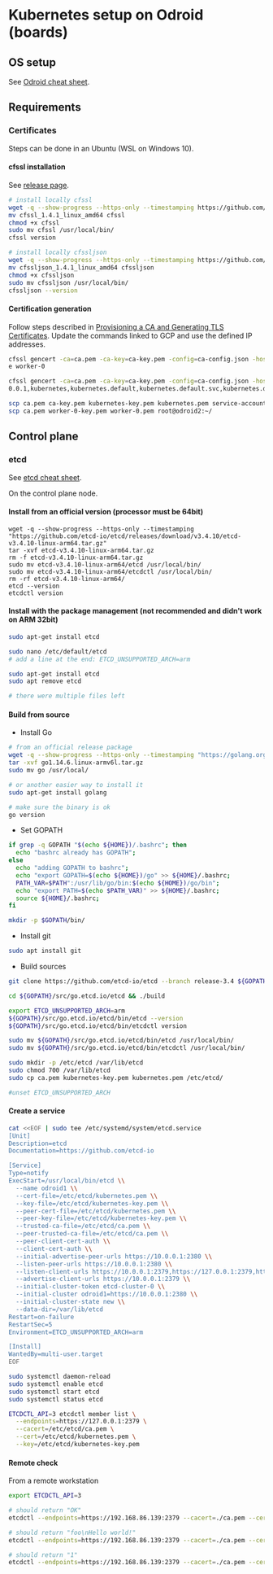 # Kubernetes setup on Odroid (boards)

## OS setup

See [Odroid cheat sheet](https://github.com/devpro/everyday-cheatsheets/blob/master/docs/sbd.md#odroid).

## Requirements

### Certificates

Steps can be done in an Ubuntu (WSL on Windows 10).

#### cfssl installation

See [release page](https://github.com/cloudflare/cfssl/releases).

```bash
# install locally cfssl
wget -q --show-progress --https-only --timestamping https://github.com/cloudflare/cfssl/releases/download/v1.4.1/cfssl_1.4.1_linux_amd64
mv cfssl_1.4.1_linux_amd64 cfssl
chmod +x cfssl
sudo mv cfssl /usr/local/bin/
cfssl version

# install locally cfssljson
wget -q --show-progress --https-only --timestamping https://github.com/cloudflare/cfssl/releases/download/v1.4.1/cfssljson_1.4.1_linux_amd64
mv cfssljson_1.4.1_linux_amd64 cfssljson
chmod +x cfssljson
sudo mv cfssljson /usr/local/bin/
cfssljson --version
```

#### Certification generation

Follow steps described in [Provisioning a CA and Generating TLS Certificates](https://github.com/kelseyhightower/kubernetes-the-hard-way/blob/master/docs/04-certificate-authority.md). Update the commands linked to GCP and use the defined IP addresses.

```bash
cfssl gencert -ca=ca.pem -ca-key=ca-key.pem -config=ca-config.json -hostname=worker-0,192.168.86.142,10.0.0.2 -profile=kubernetes worker-0-csr.json | cfssljson -bar
e worker-0

cfssl gencert -ca=ca.pem -ca-key=ca-key.pem -config=ca-config.json -hostname=10.32.0.1,10.240.0.10,10.240.0.11,10.240.0.12,10.0.0.1,192.168.86.139,127.
0.0.1,kubernetes,kubernetes.default,kubernetes.default.svc,kubernetes.default.svc.cluster,kubernetes.svc.cluster.local -profile=kubernetes kubernetes-csr.json | cfssljson -bare kubernetes

scp ca.pem ca-key.pem kubernetes-key.pem kubernetes.pem service-account-key.pem service-account.pem root@odroid1:~/
scp ca.pem worker-0-key.pem worker-0.pem root@odroid2:~/
```

## Control plane

### etcd

See [etcd cheat sheet](https://github.com/devpro/everyday-cheatsheets/edit/master/docs/etcd.md).

On the control plane node.

#### Install from an official version (processor must be 64bit)

```
wget -q --show-progress --https-only --timestamping "https://github.com/etcd-io/etcd/releases/download/v3.4.10/etcd-v3.4.10-linux-arm64.tar.gz"
tar -xvf etcd-v3.4.10-linux-arm64.tar.gz
rm -f etcd-v3.4.10-linux-arm64.tar.gz
sudo mv etcd-v3.4.10-linux-arm64/etcd /usr/local/bin/
sudo mv etcd-v3.4.10-linux-arm64/etcdctl /usr/local/bin/
rm -rf etcd-v3.4.10-linux-arm64/
etcd --version
etcdctl version
```

#### Install with the package management (not recommended and didn't work on ARM 32bit)

```bash
sudo apt-get install etcd

sudo nano /etc/default/etcd
# add a line at the end: ETCD_UNSUPPORTED_ARCH=arm

sudo apt-get install etcd
sudo apt remove etcd

# there were multiple files left
```

#### Build from source

- Install Go

```bash
# from an official release package
wget -q --show-progress --https-only --timestamping "https://golang.org/dl/go1.14.6.linux-armv6l.tar.gz"
tar -xvf go1.14.6.linux-armv6l.tar.gz
sudo mv go /usr/local/

# or another easier way to install it
sudo apt-get install golang

# make sure the binary is ok
go version
```

- Set GOPATH

```bash
if grep -q GOPATH "$(echo ${HOME})/.bashrc"; then 
  echo "bashrc already has GOPATH";
else
  echo "adding GOPATH to bashrc";
  echo "export GOPATH=$(echo ${HOME})/go" >> ${HOME}/.bashrc;
  PATH_VAR=$PATH":/usr/lib/go/bin:$(echo ${HOME})/go/bin";
  echo "export PATH=$(echo $PATH_VAR)" >> ${HOME}/.bashrc;
  source ${HOME}/.bashrc;
fi

mkdir -p $GOPATH/bin/
```

- Install git

```bash
sudo apt install git
```

- Build sources

```bash
git clone https://github.com/etcd-io/etcd --branch release-3.4 ${GOPATH}/src/go.etcd.io/etcd

cd ${GOPATH}/src/go.etcd.io/etcd && ./build

export ETCD_UNSUPPORTED_ARCH=arm
${GOPATH}/src/go.etcd.io/etcd/bin/etcd --version
${GOPATH}/src/go.etcd.io/etcd/bin/etcdctl version

sudo mv ${GOPATH}/src/go.etcd.io/etcd/bin/etcd /usr/local/bin/
sudo mv ${GOPATH}/src/go.etcd.io/etcd/bin/etcdctl /usr/local/bin/

sudo mkdir -p /etc/etcd /var/lib/etcd
sudo chmod 700 /var/lib/etcd
sudo cp ca.pem kubernetes-key.pem kubernetes.pem /etc/etcd/

#unset ETCD_UNSUPPORTED_ARCH
```

#### Create a service

```bash
cat <<EOF | sudo tee /etc/systemd/system/etcd.service
[Unit]
Description=etcd
Documentation=https://github.com/etcd-io

[Service]
Type=notify
ExecStart=/usr/local/bin/etcd \\
  --name odroid1 \\
  --cert-file=/etc/etcd/kubernetes.pem \\
  --key-file=/etc/etcd/kubernetes-key.pem \\
  --peer-cert-file=/etc/etcd/kubernetes.pem \\
  --peer-key-file=/etc/etcd/kubernetes-key.pem \\
  --trusted-ca-file=/etc/etcd/ca.pem \\
  --peer-trusted-ca-file=/etc/etcd/ca.pem \\
  --peer-client-cert-auth \\
  --client-cert-auth \\
  --initial-advertise-peer-urls https://10.0.0.1:2380 \\
  --listen-peer-urls https://10.0.0.1:2380 \\
  --listen-client-urls https://10.0.0.1:2379,https://127.0.0.1:2379,https://192.168.86.139:2379 \\
  --advertise-client-urls https://10.0.0.1:2379 \\
  --initial-cluster-token etcd-cluster-0 \\
  --initial-cluster odroid1=https://10.0.0.1:2380 \\
  --initial-cluster-state new \\
  --data-dir=/var/lib/etcd
Restart=on-failure
RestartSec=5
Environment=ETCD_UNSUPPORTED_ARCH=arm

[Install]
WantedBy=multi-user.target
EOF

sudo systemctl daemon-reload
sudo systemctl enable etcd
sudo systemctl start etcd
sudo systemctl status etcd

ETCDCTL_API=3 etcdctl member list \
  --endpoints=https://127.0.0.1:2379 \
  --cacert=/etc/etcd/ca.pem \
  --cert=/etc/etcd/kubernetes.pem \
  --key=/etc/etcd/kubernetes-key.pem
```

#### Remote check

From a remote workstation

```bash
export ETCDCTL_API=3

# should return "OK"
etcdctl --endpoints=https://192.168.86.139:2379 --cacert=./ca.pem --cert=./kubernetes.pem --key=./kubernetes-key.pem put foo "Hello world!"

# should return "foo\nHello world!"
etcdctl --endpoints=https://192.168.86.139:2379 --cacert=./ca.pem --cert=./kubernetes.pem --key=./kubernetes-key.pem get foo

# should return "1"
etcdctl --endpoints=https://192.168.86.139:2379 --cacert=./ca.pem --cert=./kubernetes.pem --key=./kubernetes-key.pem del foo
```
